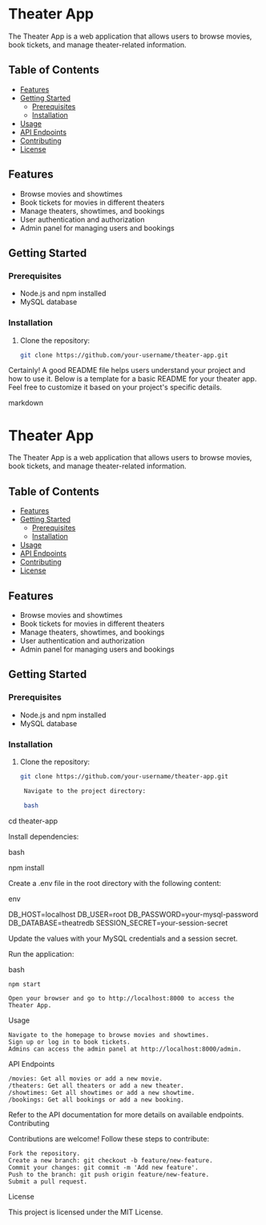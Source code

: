 # Theater App

The Theater App is a web application that allows users to browse movies, book tickets, and manage theater-related information.

## Table of Contents

- [Features](#features)
- [Getting Started](#getting-started)
  - [Prerequisites](#prerequisites)
  - [Installation](#installation)
- [Usage](#usage)
- [API Endpoints](#api-endpoints)
- [Contributing](#contributing)
- [License](#license)

## Features

- Browse movies and showtimes
- Book tickets for movies in different theaters
- Manage theaters, showtimes, and bookings
- User authentication and authorization
- Admin panel for managing users and bookings

## Getting Started

### Prerequisites

- Node.js and npm installed
- MySQL database

### Installation

1. Clone the repository:

   ```bash
   git clone https://github.com/your-username/theater-app.git
Certainly! A good README file helps users understand your project and how to use it. Below is a template for a basic README for your theater app. Feel free to customize it based on your project's specific details.

markdown

# Theater App

The Theater App is a web application that allows users to browse movies, book tickets, and manage theater-related information.

## Table of Contents

- [Features](#features)
- [Getting Started](#getting-started)
  - [Prerequisites](#prerequisites)
  - [Installation](#installation)
- [Usage](#usage)
- [API Endpoints](#api-endpoints)
- [Contributing](#contributing)
- [License](#license)

## Features

- Browse movies and showtimes
- Book tickets for movies in different theaters
- Manage theaters, showtimes, and bookings
- User authentication and authorization
- Admin panel for managing users and bookings

## Getting Started

### Prerequisites

- Node.js and npm installed
- MySQL database

### Installation

1. Clone the repository:

   ```bash
   git clone https://github.com/your-username/theater-app.git

    Navigate to the project directory:

    bash

cd theater-app

Install dependencies:

bash

npm install

Create a .env file in the root directory with the following content:

env

DB_HOST=localhost
DB_USER=root
DB_PASSWORD=your-mysql-password
DB_DATABASE=theatredb
SESSION_SECRET=your-session-secret

Update the values with your MySQL credentials and a session secret.

Run the application:

bash

    npm start

    Open your browser and go to http://localhost:8000 to access the Theater App.

Usage

    Navigate to the homepage to browse movies and showtimes.
    Sign up or log in to book tickets.
    Admins can access the admin panel at http://localhost:8000/admin.

API Endpoints

    /movies: Get all movies or add a new movie.
    /theaters: Get all theaters or add a new theater.
    /showtimes: Get all showtimes or add a new showtime.
    /bookings: Get all bookings or add a new booking.

Refer to the API documentation for more details on available endpoints.
Contributing

Contributions are welcome! Follow these steps to contribute:

    Fork the repository.
    Create a new branch: git checkout -b feature/new-feature.
    Commit your changes: git commit -m 'Add new feature'.
    Push to the branch: git push origin feature/new-feature.
    Submit a pull request.

License

This project is licensed under the MIT License.

